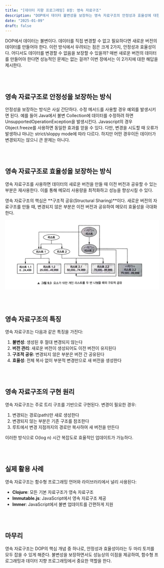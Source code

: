 ```yaml
---
title: "[데이터 지향 프로그래밍] 8장: 영속 자료구조"
description: "DOP에서 데이터 불변성을 보장하는 영속 자료구조의 안정성과 효율성에 대한 이해"
date: "2025-01-09"
draft: false
---
```


DOP에서 데이터는 불변이다. 데이터를 직접 변경할 수 없고 필요하다면 새로운 버전의 데이터를 만들어야 한다. 이런 방식에서 우려되는 점은 크게 2가지, 안정성과 효율성이다. 어디서도 데이터를 변경할 수 없음을 보장할 수 있을까? 매번 새로운 버전의 데이터를 만들어야 한다면 성능적인 문제는 없는 걸까? 이번 장에서는 이 2가지에 대한 해답을 제시한다.

<br></br>

## 영속 자료구조로 안정성을 보장하는 방식

안정성을 보장하는 방식은 사실 간단하다. 수정 메서드를 사용할 경우 예외를 발생시키면 된다. 예를 들어 Java에서 불변 Collection에 데이터를 수정하려 하면 UnsupportedOperationException을 발생시킨다. Javascript의 경우 Object.freeze를 사용하면 동일한 효과를 얻을 수 있다. 다만, 변경을 시도할 때 오류가 발생하냐 마냐는 strict/sloppy mode에 따라 다르다. 하지만 어떤 경우이든 데이터가 변경되지는 않으니 큰 문제는 아니다.

<br></br>

## 영속 자료구조로 효율성을 보장하는 방식

영속 자료구조를 사용하면 데이터의 새로운 버전을 만들 때 이전 버전과 공유할 수 있는 부분은 재사용한다. 이를 통해 메모리 사용량을 최적화하고 성능을 향상시킬 수 있다.

영속 자료구조의 핵심은 **구조적 공유(Structural Sharing)**이다. 새로운 버전의 자료구조를 만들 때, 변경되지 않은 부분은 이전 버전과 공유하여 메모리 효율성을 극대화한다.

![영속 자료구조의 구조적 공유 개념](./diagram-1.webp)

<br></br>

## 영속 자료구조의 특징

영속 자료구조는 다음과 같은 특징을 가진다:

1. **불변성**: 생성된 후 절대 변경되지 않는다
2. **버전 관리**: 새로운 버전이 생성되어도 이전 버전이 유지된다
3. **구조적 공유**: 변경되지 않은 부분은 버전 간 공유된다
4. **효율성**: 전체 복사 없이 부분적 변경만으로 새 버전을 생성한다

<br></br>

## 영속 자료구조의 구현 원리

영속 자료구조는 주로 트리 구조를 기반으로 구현된다. 변경이 필요한 경우:

1. 변경되는 경로(path)만 새로 생성한다
2. 변경되지 않는 부분은 기존 구조를 참조한다
3. 루트에서 변경 지점까지의 경로만 복사하여 새 버전을 만든다

이러한 방식으로 O(log n) 시간 복잡도로 효율적인 업데이트가 가능하다.

<br></br>

## 실제 활용 사례

영속 자료구조는 함수형 프로그래밍 언어와 라이브러리에서 널리 사용된다:

- **Clojure**: 모든 기본 자료구조가 영속 자료구조
- **Immutable.js**: JavaScript에서 영속 자료구조 제공
- **Immer**: JavaScript에서 불변 업데이트를 간편하게 지원

<br></br>

## 마무리

영속 자료구조는 DOP의 핵심 개념 중 하나로, 안정성과 효율성이라는 두 마리 토끼를 모두 잡을 수 있게 해준다. 불변성을 보장하면서도 성능상의 이점을 제공하여, 함수형 프로그래밍과 데이터 지향 프로그래밍에서 중요한 역할을 한다.